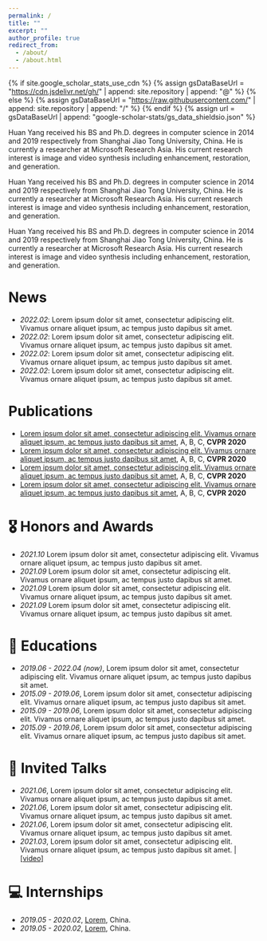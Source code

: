 ```yaml
---
permalink: /
title: ""
excerpt: ""
author_profile: true
redirect_from: 
  - /about/
  - /about.html
---
```


{% if site.google_scholar_stats_use_cdn %}
{% assign gsDataBaseUrl = "https://cdn.jsdelivr.net/gh/" | append: site.repository | append: "@" %}
{% else %}
{% assign gsDataBaseUrl = "https://raw.githubusercontent.com/" | append: site.repository | append: "/" %}
{% endif %}
{% assign url = gsDataBaseUrl | append: "google-scholar-stats/gs_data_shieldsio.json" %}

<span class='anchor' id='about-me'></span>

Huan Yang received his BS and Ph.D. degrees in computer science in 2014 and 2019 respectively from Shanghai Jiao Tong University, China. He is currently a researcher at Microsoft Research Asia. His current research interest is image and video synthesis including enhancement, restoration, and generation.

Huan Yang received his BS and Ph.D. degrees in computer science in 2014 and 2019 respectively from Shanghai Jiao Tong University, China. He is currently a researcher at Microsoft Research Asia. His current research interest is image and video synthesis including enhancement, restoration, and generation.

Huan Yang received his BS and Ph.D. degrees in computer science in 2014 and 2019 respectively from Shanghai Jiao Tong University, China. He is currently a researcher at Microsoft Research Asia. His current research interest is image and video synthesis including enhancement, restoration, and generation.

<span class='anchor' id='news'></span>
# News
- *2022.02*: Lorem ipsum dolor sit amet, consectetur adipiscing elit. Vivamus ornare aliquet ipsum, ac tempus justo dapibus sit amet. 
- *2022.02*: Lorem ipsum dolor sit amet, consectetur adipiscing elit. Vivamus ornare aliquet ipsum, ac tempus justo dapibus sit amet. 
- *2022.02*: Lorem ipsum dolor sit amet, consectetur adipiscing elit. Vivamus ornare aliquet ipsum, ac tempus justo dapibus sit amet. 
- *2022.02*: Lorem ipsum dolor sit amet, consectetur adipiscing elit. Vivamus ornare aliquet ipsum, ac tempus justo dapibus sit amet. 

<span class='anchor' id='publications'></span>
# Publications 
- [Lorem ipsum dolor sit amet, consectetur adipiscing elit. Vivamus ornare aliquet ipsum, ac tempus justo dapibus sit amet](https://github.com), A, B, C, **CVPR 2020**
- [Lorem ipsum dolor sit amet, consectetur adipiscing elit. Vivamus ornare aliquet ipsum, ac tempus justo dapibus sit amet](https://github.com), A, B, C, **CVPR 2020**
- [Lorem ipsum dolor sit amet, consectetur adipiscing elit. Vivamus ornare aliquet ipsum, ac tempus justo dapibus sit amet](https://github.com), A, B, C, **CVPR 2020**
- [Lorem ipsum dolor sit amet, consectetur adipiscing elit. Vivamus ornare aliquet ipsum, ac tempus justo dapibus sit amet](https://github.com), A, B, C, **CVPR 2020**

# 🎖 Honors and Awards
- *2021.10* Lorem ipsum dolor sit amet, consectetur adipiscing elit. Vivamus ornare aliquet ipsum, ac tempus justo dapibus sit amet. 
- *2021.09* Lorem ipsum dolor sit amet, consectetur adipiscing elit. Vivamus ornare aliquet ipsum, ac tempus justo dapibus sit amet. 
- *2021.09* Lorem ipsum dolor sit amet, consectetur adipiscing elit. Vivamus ornare aliquet ipsum, ac tempus justo dapibus sit amet. 
- *2021.09* Lorem ipsum dolor sit amet, consectetur adipiscing elit. Vivamus ornare aliquet ipsum, ac tempus justo dapibus sit amet. 

# 📖 Educations
- *2019.06 - 2022.04 (now)*, Lorem ipsum dolor sit amet, consectetur adipiscing elit. Vivamus ornare aliquet ipsum, ac tempus justo dapibus sit amet. 
- *2015.09 - 2019.06*, Lorem ipsum dolor sit amet, consectetur adipiscing elit. Vivamus ornare aliquet ipsum, ac tempus justo dapibus sit amet. 
- *2015.09 - 2019.06*, Lorem ipsum dolor sit amet, consectetur adipiscing elit. Vivamus ornare aliquet ipsum, ac tempus justo dapibus sit amet. 
- *2015.09 - 2019.06*, Lorem ipsum dolor sit amet, consectetur adipiscing elit. Vivamus ornare aliquet ipsum, ac tempus justo dapibus sit amet. 

# 💬 Invited Talks
- *2021.06*, Lorem ipsum dolor sit amet, consectetur adipiscing elit. Vivamus ornare aliquet ipsum, ac tempus justo dapibus sit amet. 
- *2021.06*, Lorem ipsum dolor sit amet, consectetur adipiscing elit. Vivamus ornare aliquet ipsum, ac tempus justo dapibus sit amet. 
- *2021.06*, Lorem ipsum dolor sit amet, consectetur adipiscing elit. Vivamus ornare aliquet ipsum, ac tempus justo dapibus sit amet. 
- *2021.03*, Lorem ipsum dolor sit amet, consectetur adipiscing elit. Vivamus ornare aliquet ipsum, ac tempus justo dapibus sit amet.  \| [\[video\]](https://github.com/)

# 💻 Internships
- *2019.05 - 2020.02*, [Lorem](https://github.com/), China.
- *2019.05 - 2020.02*, [Lorem](https://github.com/), China.